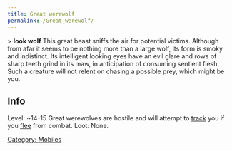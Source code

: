 ```yaml
---
title: Great werewolf
permalink: /Great_werewolf/
---
```


\> **look wolf**
This great beast sniffs the air for potential victims. Although from
afar it
seems to be nothing more than a large wolf, its form is smoky and
indistinct.
Its intelligent looking eyes have an evil glare and rows of sharp teeth
grind
in its maw, in anticipation of consuming sentient flesh. Such a creature
will
not relent on chasing a possible prey, which might be you.

## Info

Level: ~14-15 Great werewolves are hostile and will attempt to
[track](track "wikilink") you if you [flee](flee "wikilink") from
combat. Loot: None.

[Category: Mobiles](Category:_Mobiles "wikilink")